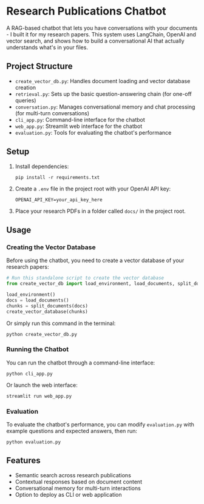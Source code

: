 # Research Publications Chatbot

A RAG-based chatbot that lets you have conversations with your documents - I built it for my research papers. This system uses LangChain, OpenAI and vector search, and shows how to build a conversational AI that actually understands what's in your files.


## Project Structure

- `create_vector_db.py`: Handles document loading and vector database creation
- `retrieval.py`: Sets up the basic question-answering chain (for one-off queries)
- `conversation.py`: Manages conversational memory and chat processing (for multi-turn conversations)
- `cli_app.py`: Command-line interface for the chatbot
- `web_app.py`: Streamlit web interface for the chatbot
- `evaluation.py`: Tools for evaluating the chatbot's performance

## Setup

1. Install dependencies:
   ```
   pip install -r requirements.txt
   ```

2. Create a `.env` file in the project root with your OpenAI API key:
   ```
   OPENAI_API_KEY=your_api_key_here
   ```

3. Place your research PDFs in a folder called `docs/` in the project root.

## Usage

### Creating the Vector Database

Before using the chatbot, you need to create a vector database of your research papers:

```python
# Run this standalone script to create the vector database
from create_vector_db import load_environment, load_documents, split_documents, create_vector_database

load_environment()
docs = load_documents()
chunks = split_documents(docs)
create_vector_database(chunks)
```

Or simply run this command in the terminal:
```
python create_vector_db.py
```

### Running the Chatbot

You can run the chatbot through a command-line interface:

```
python cli_app.py
```

Or launch the web interface:

```
streamlit run web_app.py
```

### Evaluation

To evaluate the chatbot's performance, you can modify `evaluation.py` with example questions and expected answers, then run:

```
python evaluation.py
```

## Features

- Semantic search across research publications
- Contextual responses based on document content
- Conversational memory for multi-turn interactions
- Option to deploy as CLI or web application